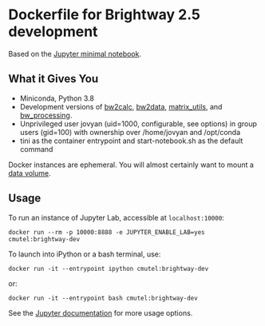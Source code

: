 # Dockerfile for Brightway 2.5 development

Based on the [Jupyter minimal notebook](https://github.com/jupyter/docker-stacks/tree/master/minimal-notebook).

## What it Gives You

* Miniconda, Python 3.8
* Development versions of [bw2calc](https://github.com/brightway-lca/brightway2-calc), [bw2data](https://github.com/brightway-lca/brightway2-data), [matrix_utils](https://github.com/brightway-lca/matrix_utils), and [bw_processing](https://github.com/brightway-lca/bw_processing).
* Unprivileged user jovyan (uid=1000, configurable, see options) in group users (gid=100) with ownership over /home/jovyan and /opt/conda
* tini as the container entrypoint and start-notebook.sh as the default command

Docker instances are ephemeral. You will almost certainly want to mount a [data volume](https://docs.docker.com/storage/volumes/).

## Usage

To run an instance of Jupyter Lab, accessible at `localhost:10000`:

    docker run --rm -p 10000:8888 -e JUPYTER_ENABLE_LAB=yes cmutel:brightway-dev

To launch into iPython or a bash terminal, use:

    docker run -it --entrypoint ipython cmutel:brightway-dev

or:

    docker run -it --entrypoint bash cmutel:brightway-dev

See the [Jupyter documentation](https://github.com/jupyter/docker-stacks) for more usage options.
